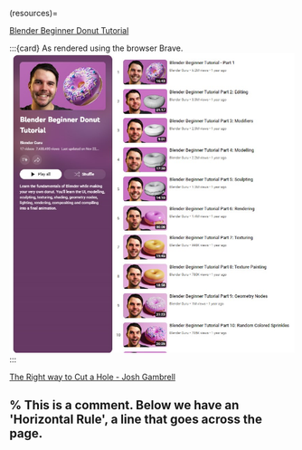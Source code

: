 

(resources)=

[Blender Beginner Donut Tutorial](https://www.youtube.com/playlist?list=PLjEaoINr3zgFX8ZsChQVQsuDSjEqdWMAD)

:::{card} 
As rendered using the browser Brave.
![Donut Playlist](./Images/Site_Images/Donut-Tutorial-Playlist.jpg)
:::

[The Right way to Cut a Hole - Josh Gambrell](https://www.youtube.com/watch?v=Ci1jBOm_5NY)

% This is a comment. Below we have an 'Horizontal Rule', a line that goes across the page.
---



 


